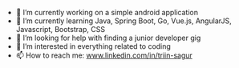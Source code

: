 - 🔭 I’m currently working on a simple android application
- 🌱 I’m currently learning Java, Spring Boot, Go, Vue.js, AngularJS, Javascript, Bootstrap, CSS
- 🤔 I’m looking for help with finding a junior developer gig
- 👀 I’m interested in everything related to coding
- 📫 How to reach me: www.linkedin.com/in/triin-sagur
